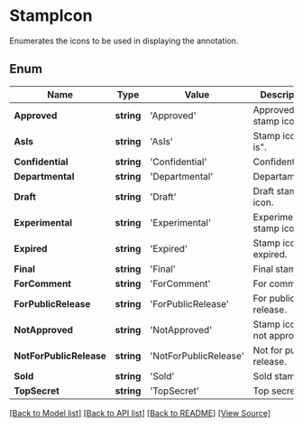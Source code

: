 ﻿# StampIcon
Enumerates the icons to be used in displaying the annotation.

## Enum
Name | Type | Value | Description
------------ | ------------- | ------------- | -------------
**Approved** | **string** | 'Approved' | Approved stamp icon.
**AsIs** | **string** | 'AsIs' | Stamp icon "as is".
**Confidential** | **string** | 'Confidential' | Confidential.
**Departmental** | **string** | 'Departmental' | Departamental.
**Draft** | **string** | 'Draft' | Draft stamp icon.
**Experimental** | **string** | 'Experimental' | Experimental stamp icon.
**Expired** | **string** | 'Expired' | Stamp icon is expired.
**Final** | **string** | 'Final' | Final stamp.
**ForComment** | **string** | 'ForComment' | For comment.
**ForPublicRelease** | **string** | 'ForPublicRelease' | For public release.
**NotApproved** | **string** | 'NotApproved' | Stamp icon is not approved.
**NotForPublicRelease** | **string** | 'NotForPublicRelease' | Not for public release.
**Sold** | **string** | 'Sold' | Sold stamp.
**TopSecret** | **string** | 'TopSecret' | Top secret.

[[Back to Model list]](../README.md#documentation-for-models) [[Back to API list]](../README.md#documentation-for-api-endpoints) [[Back to README]](../README.md) [[View Source]](../src/models/stampIcon.ts)

